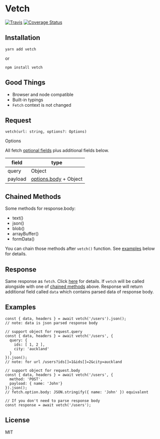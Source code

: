 # Vetch

[![Travis](https://img.shields.io/travis/ozylog/vetch.svg?branch=master)](https://travis-ci.org/ozylog/vetch.svg?branch=master) [![Coverage Status](https://coveralls.io/repos/github/ozylog/vetch/badge.svg?branch=master)](https://coveralls.io/github/ozylog/vetch?branch=master)

## Installation
```
yarn add vetch
```
or
```
npm install vetch
```

## Good Things
- Browser and node compatible
- Built-in typings
- `Fetch` context is not changed

## Request

```
vetch(url: string, options?: Options)
```

Options

All fetch [optional fields](https://github.github.io/fetch/#options) plus additional fields below.

| field   | type                                                             |
|---------|------------------------------------------------------------------|
| query   | Object                                                           |
| payload | [options.body](https://github.github.io/fetch/#request-body) + Object |

## Chained Methods<a name="methods"></a>

Some methods for response.body:

- text()
- json()
- blob()
- arrayBuffer()
- formData()

You can chain those methods after `vetch()` function. See [examples](#example) below for details.

## Response

Same response as `fetch`. Click [here](https://github.github.io/fetch/#Response) for details.
If `vetch` will be called alongside with one of [chained methods](#methods) above. Response will return additional field called `data` which contains parsed data of response body.

## Examples<a name="example"></a>
```
const { data, headers } = await vetch('/users').json();
// note: data is json parsed response body

// support object for request.query
const { data, headers } = await vetch('/users', {
  query: {
    ids: [ 1, 2 ],
    city: 'auckland'
  }
}).json();
// note: for url /users?ids[]=1&ids[]=2&city=auckland

// support object for request.body
const { data, headers } = await vetch('/users', {
  method: 'POST',
  payload: { name: 'John'}
}).json();
// fetch.option.body: JSON.stringify({ name: 'John' }) equivalent

// If you don't need to parse response body
const response = await vetch('/users');
```

## License
MIT
